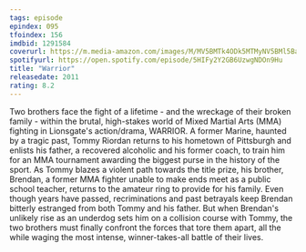 ```yaml
---
tags: episode
epindex: 095
tfoindex: 156
imdbid: 1291584
coverurl: https://m.media-amazon.com/images/M/MV5BMTk4ODk5MTMyNV5BMl5BanBnXkFtZTcwMDMyNTg0Ng@@._V1_SX202_CR0,0,202,300_.jpg
spotifyurl: https://open.spotify.com/episode/5HIFy2Y2GB6UzwgNDOn9Hu
title: "Warrior"
releasedate: 2011
rating: 8.2
---
```


Two brothers face the fight of a lifetime - and the wreckage of their broken family - within the brutal, high-stakes world of Mixed Martial Arts (MMA) fighting in Lionsgate's action/drama, WARRIOR. A former Marine, haunted by a tragic past, Tommy Riordan returns to his hometown of Pittsburgh and enlists his father, a recovered alcoholic and his former coach, to train him for an MMA tournament awarding the biggest purse in the history of the sport. As Tommy blazes a violent path towards the title prize, his brother, Brendan, a former MMA fighter unable to make ends meet as a public school teacher, returns to the amateur ring to provide for his family. Even though years have passed, recriminations and past betrayals keep Brendan bitterly estranged from both Tommy and his father. But when Brendan's unlikely rise as an underdog sets him on a collision course with Tommy, the two brothers must finally confront the forces that tore them apart, all the while waging the most intense, winner-takes-all battle of their lives.